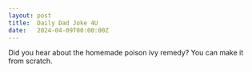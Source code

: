 ```yaml
---
layout: post
title:  Daily Dad Joke 4U
date:   2024-04-09T00:00:00Z
---
```

Did you hear about the homemade poison ivy remedy? You can make it from scratch.
